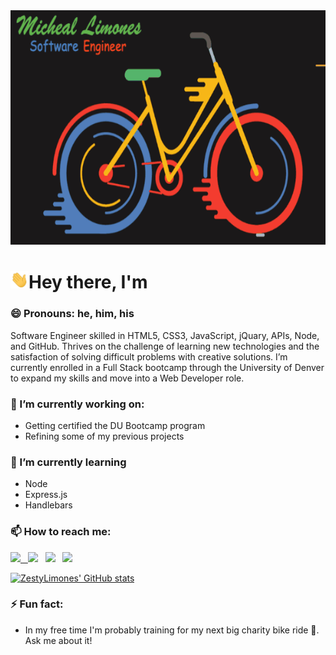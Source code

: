 <img src="https://github.com/ZestyLimones/ZestyLimones/blob/main/assets/bicycle.gif" width="800px" height="375px">

# <img src="https://github.com/ZestyLimones/ZestyLimones/blob/main/assets/Hi.gif" width="29px" >Hey there, I'm

### 😄 Pronouns: he, him, his

Software Engineer skilled in HTML5, CSS3, JavaScript, jQuary, APIs, Node, and GitHub. Thrives on the challenge of learning new technologies and the satisfaction of solving difficult problems with creative solutions. I’m currently enrolled in a Full Stack bootcamp through the University of Denver to expand my skills and move into a Web Developer role.

### 🔭 I’m currently working on:

- Getting certified the DU Bootcamp program
- Refining some of my previous projects

### 🌱 I’m currently learning

- Node
- Express.js
- Handlebars

### 📫 How to reach me:

<!-- - email: michlimones@gmail.com -->

<a href="mailto:michlimones@gmail.com"> <img src="https://img.icons8.com/fluent/48/000000/gmail.png" width="3.5%"/> &nbsp; [<img src="https://img.icons8.com/color/48/000000/linkedin.png" width="3.5%"/>](https://www.linkedin.com/in/micheal-limones/) &nbsp; [<img src="https://img.icons8.com/fluent/48/000000/facebook-new.png" width="3.5%"/>](https://www.facebook.com/profile.php?id=1522278848) &nbsp; [<img src="https://img.icons8.com/fluent/48/000000/instagram-new.png" width="3.5%"/>](https://www.instagram.com/psychocyclist00/)

[![ZestyLimones' GitHub stats](https://github-readme-stats.vercel.app/api?username=ZestyLimones&count_private=true&show_icons=true&theme=tokyonight)](https://github.com/ZestyLimones/github-readme-stats)

### ⚡ Fun fact:

- In my free time I'm probably training for my next big charity bike ride 🚴. Ask me about it!
